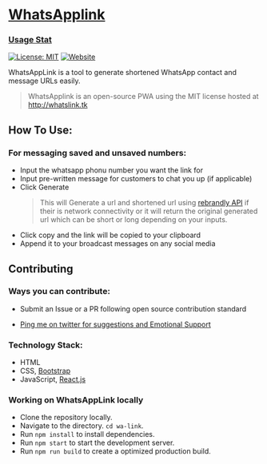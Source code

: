 # [WhatsApplink](http://whatslink.tk)

### [Usage Stat](https://whatslink.tk/open)

<!-- [![Netlify Status](https://api.netlify.com/api/v1/badges/31dfe589-8aeb-4a06-9684-1723244129ba/deploy-status)](https://app.netlify.com/sites/whatsappr/deploys) -->

[![License: MIT](https://img.shields.io/badge/License-MIT-yellow.svg)](https://opensource.org/licenses/MIT)
[![Website](https://img.shields.io/website?down_message=Offline&label=Website&up_message=Online&url=https%3A%2F%2Fwhatlink.herokuapp.com)](http://whatslink.tk)

<!-- ![Star this repository](https://img.shields.io/github/stars/recurshawn/WhatsAppr?style=social) -->
<!-- [![Follow me on Twitter](https://img.shields.io/twitter/follow/abdulloooh?style=social)](https://twitter.com/abdulloooh) -->
<!-- [![ko-fi](https://www.ko-fi.com/img/githubbutton_sm.svg)](https://ko-fi.com/recurshawn) -->

WhatsAppLink is a tool to generate shortened WhatsApp contact and message URLs easily.

> WhatsApplink is an open-source PWA using the MIT license hosted at http://whatslink.tk

## How To Use:

### **For messaging saved and unsaved numbers:**

- Input the whatsapp phonu number you want the link for
- Input pre-written message for customers to chat you up (if applicable)
- Click Generate
  > This will Generate a url and shortened url using [rebrandly API](rebrandly.com) if their is network connectivity or it will return the original generated url which can be short or long depending on your inputs.
- Click copy and the link will be copied to your clipboard
- Append it to your broadcast messages on any social media

## Contributing

### Ways you can contribute:

- Submit an Issue or a PR following open source contribution standard

- [Ping me on twitter for suggestions and Emotional Support](https://twitter.com/abdulloooh)

### Technology Stack:

- HTML
- CSS, [Bootstrap](http://getbootstrap.com/)
- JavaScript, [React.js](https://reactjs.org/)

### Working on WhatsAppLink locally

- Clone the repository locally.
- Navigate to the directory. `cd wa-link`.
- Run `npm install` to install dependencies.
- Run `npm start` to start the development server.
- Run `npm run build` to create a optimized production build.

<!--

This project was bootstrapped with [Create React App](https://github.com/facebook/create-react-app).

## Available Scripts

In the project directory, you can run:

### `npm start`

Runs the app in the development mode.<br />
Open [http://localhost:3000](http://localhost:3000) to view it in the browser.

The page will reload if you make edits.<br />
You will also see any lint errors in the console.

### `npm test`

Launches the test runner in the interactive watch mode.<br />
See the section about [running tests](https://facebook.github.io/create-react-app/docs/running-tests) for more information.

### `npm run build`

Builds the app for production to the `build` folder.<br />
It correctly bundles React in production mode and optimizes the build for the best performance.

The build is minified and the filenames include the hashes.<br />
Your app is ready to be deployed!

See the section about [deployment](https://facebook.github.io/create-react-app/docs/deployment) for more information.

### `npm run eject`

**Note: this is a one-way operation. Once you `eject`, you can’t go back!**

If you aren’t satisfied with the build tool and configuration choices, you can `eject` at any time. This command will remove the single build dependency from your project.

Instead, it will copy all the configuration files and the transitive dependencies (webpack, Babel, ESLint, etc) right into your project so you have full control over them. All of the commands except `eject` will still work, but they will point to the copied scripts so you can tweak them. At this point you’re on your own.

You don’t have to ever use `eject`. The curated feature set is suitable for small and middle deployments, and you shouldn’t feel obligated to use this feature. However we understand that this tool wouldn’t be useful if you couldn’t customize it when you are ready for it.

## Learn More

You can learn more in the [Create React App documentation](https://facebook.github.io/create-react-app/docs/getting-started).

To learn React, check out the [React documentation](https://reactjs.org/).

### Code Splitting

This section has moved here: https://facebook.github.io/create-react-app/docs/code-splitting

### Analyzing the Bundle Size

This section has moved here: https://facebook.github.io/create-react-app/docs/analyzing-the-bundle-size

### Making a Progressive Web App

This section has moved here: https://facebook.github.io/create-react-app/docs/making-a-progressive-web-app

### Advanced Configuration

This section has moved here: https://facebook.github.io/create-react-app/docs/advanced-configuration

### Deployment

This section has moved here: https://facebook.github.io/create-react-app/docs/deployment

### `npm run build` fails to minify

This section has moved here: https://facebook.github.io/create-react-app/docs/troubleshooting#npm-run-build-fails-to-minify -->
